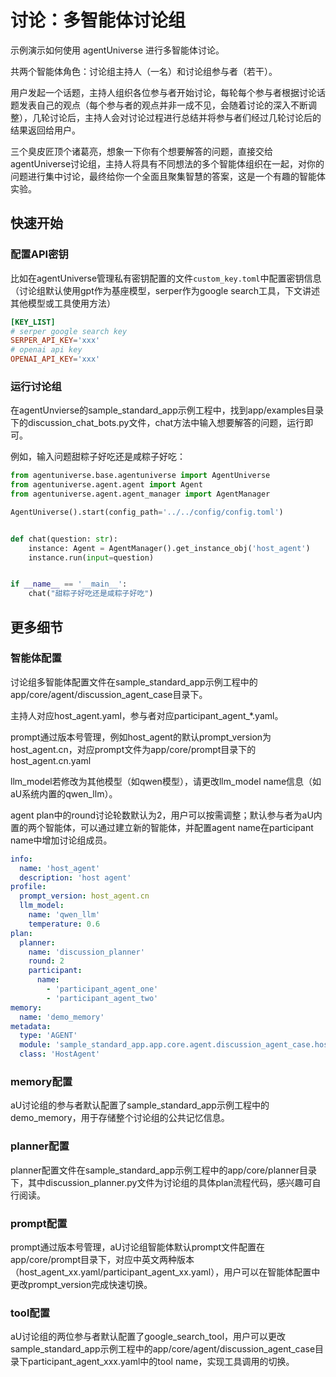 # 讨论：多智能体讨论组
示例演示如何使用 agentUniverse 进行多智能体讨论。

共两个智能体角色：讨论组主持人（一名）和讨论组参与者（若干）。

用户发起一个话题，主持人组织各位参与者开始讨论，每轮每个参与者根据讨论话题发表自己的观点（每个参与者的观点并非一成不见，会随着讨论的深入不断调整），几轮讨论后，主持人会对讨论过程进行总结并将参与者们经过几轮讨论后的结果返回给用户。

三个臭皮匠顶个诸葛亮，想象一下你有个想要解答的问题，直接交给agentUniverse讨论组，主持人将具有不同想法的多个智能体组织在一起，对你的问题进行集中讨论，最终给你一个全面且聚集智慧的答案，这是一个有趣的智能体实验。

## 快速开始
### 配置API密钥
比如在agentUniverse管理私有密钥配置的文件`custom_key.toml`中配置密钥信息（讨论组默认使用gpt作为基座模型，serper作为google search工具，下文讲述其他模型或工具使用方法）
```toml
[KEY_LIST]
# serper google search key
SERPER_API_KEY='xxx'
# openai api key
OPENAI_API_KEY='xxx'
```

### 运行讨论组
在agentUnvierse的sample_standard_app示例工程中，找到app/examples目录下的discussion_chat_bots.py文件，chat方法中输入想要解答的问题，运行即可。

例如，输入问题甜粽子好吃还是咸粽子好吃：
```python
from agentuniverse.base.agentuniverse import AgentUniverse
from agentuniverse.agent.agent import Agent
from agentuniverse.agent.agent_manager import AgentManager

AgentUniverse().start(config_path='../../config/config.toml')


def chat(question: str):
    instance: Agent = AgentManager().get_instance_obj('host_agent')
    instance.run(input=question)


if __name__ == '__main__':
    chat("甜粽子好吃还是咸粽子好吃")
```

## 更多细节
### 智能体配置
讨论组多智能体配置文件在sample_standard_app示例工程中的app/core/agent/discussion_agent_case目录下。

主持人对应host_agent.yaml，参与者对应participant_agent_*.yaml。

prompt通过版本号管理，例如host_agent的默认prompt_version为host_agent.cn，对应prompt文件为app/core/prompt目录下的host_agent.cn.yaml

llm_model若修改为其他模型（如qwen模型），请更改llm_model name信息（如aU系统内置的qwen_llm）。

agent plan中的round讨论轮数默认为2，用户可以按需调整；默认参与者为aU内置的两个智能体，可以通过建立新的智能体，并配置agent name在participant name中增加讨论组成员。
```yaml
info:
  name: 'host_agent'
  description: 'host agent'
profile:
  prompt_version: host_agent.cn
  llm_model:
    name: 'qwen_llm'
    temperature: 0.6
plan:
  planner:
    name: 'discussion_planner'
    round: 2
    participant:
      name:
        - 'participant_agent_one'
        - 'participant_agent_two'
memory:
  name: 'demo_memory'
metadata:
  type: 'AGENT'
  module: 'sample_standard_app.app.core.agent.discussion_agent_case.host_agent'
  class: 'HostAgent'
```

### memory配置
aU讨论组的参与者默认配置了sample_standard_app示例工程中的demo_memory，用于存储整个讨论组的公共记忆信息。

### planner配置
planner配置文件在sample_standard_app示例工程中的app/core/planner目录下，其中discussion_planner.py文件为讨论组的具体plan流程代码，感兴趣可自行阅读。

### prompt配置
prompt通过版本号管理，aU讨论组智能体默认prompt文件配置在app/core/prompt目录下，对应中英文两种版本（host_agent_xx.yaml/participant_agent_xx.yaml），用户可以在智能体配置中更改prompt_version完成快速切换。


### tool配置
aU讨论组的两位参与者默认配置了google_search_tool，用户可以更改sample_standard_app示例工程中的app/core/agent/discussion_agent_case目录下participant_agent_xxx.yaml中的tool name，实现工具调用的切换。
